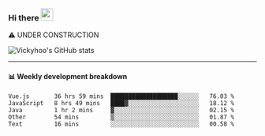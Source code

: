 ### Hi there <a href="https://www.gautamkrishnar.com/"><img src="https://media.giphy.com/media/hvRJCLFzcasrR4ia7z/giphy.gif" width="25px"></a>
⚠️ UNDER CONSTRUCTION

![Vickyhoo's GitHub stats](https://github-readme-stats.vercel.app/api?username=vickyhoo&theme=react&show_icons=true)

---

#### :bar_chart: Weekly development breakdown

<!--START_SECTION:waka-->
```text
Vue.js       36 hrs 59 mins  ███████████████████░░░░░░   76.03 % 
JavaScript   8 hrs 49 mins   ████▓░░░░░░░░░░░░░░░░░░░░   18.12 % 
Java         1 hr 2 mins     ▓░░░░░░░░░░░░░░░░░░░░░░░░   02.15 % 
Other        54 mins         ▒░░░░░░░░░░░░░░░░░░░░░░░░   01.87 % 
Text         16 mins         ░░░░░░░░░░░░░░░░░░░░░░░░░   00.58 % 
```
<!--END_SECTION:waka-->


<!--
**vickyhoo/vickyhoo** is a ✨ _special_ ✨ repository because its `README.md` (this file) appears on your GitHub profile.

Here are some ideas to get you started:

- 🔭 I’m currently working on ...
- 🌱 I’m currently learning ...
- 👯 I’m looking to collaborate on ...
- 🤔 I’m looking for help with ...
- 💬 Ask me about ...
- 📫 How to reach me: ...
- 😄 Pronouns: ...
- ⚡ Fun fact: ...
-->
